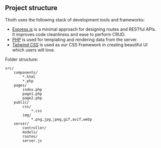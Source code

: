 ## Project structure

Thoth uses the following stack of development tools and frameworks:

-   [Express.js](https://expressjs.com/) is a minimal approach for designing routes and RESTful APIs. It improves code cleanliness and ease to perform CRUD.
-   [PHP](https://php.net/) is used for templating and rendering data from the server.
-   [Tailwind CSS](https://tailwindcss.com/docs/installation/) is used as our CSS Framework in creating beautiful UI which users will love.

Folder structure:

```
src/
    components/
        *.html
        *.php
    pages/
        index.php
        page1.php
        page2.php
    public/
        css/
            *.css
        img/
            *.png,jpg,jpeg,gif,avif,webp
    server/
        controller/
        models/
        routes/
        server.js
```
